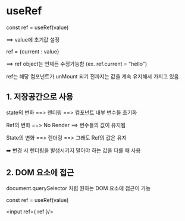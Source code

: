 # useRef

const ref = useRef(value)

==> value에 초기값 설정

ref = {current : value}

==> ref object는 언제든 수정가능함 (ex. ref.current = "hello")

ref는 해당 컴포넌트가 unMount 되기 전까지는 값을 계속 유지해서 가지고 있음 

## 1. 저장공간으로 사용 

state의 변화 ==> 렌더링 ==> 컴포넌트 내부 변수들 초기화 

Ref의 변화 ==> No Render ==> 변수들의 값이 유지됨

State의 변화 ==> 렌더링 ==> 그래도 Ref의 값은 유지 

➡️ 변경 시 렌더링을 발생시키지 말아야 하는 값을 다룰 때 사용

## 2. DOM 요소에 접근 

document.querySelector 처럼 원하는 DOM 요소에 접근이 가능 

const ref = useRef(value)

<input ref={ ref }/>
